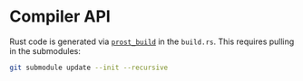 # Compiler API

Rust code is generated via [`prost_build`](https://github.com/tokio-rs/prost/tree/master/prost-build) in the `build.rs`.
This requires pulling in the submodules:

```bash
git submodule update --init --recursive
```
